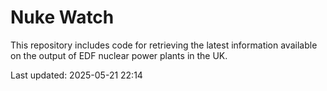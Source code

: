 # Nuke Watch

This repository includes code for retrieving the latest information available on the output of EDF nuclear power plants in the UK.

Last updated: 2025-05-21 22:14
